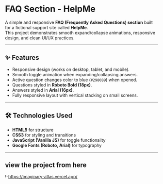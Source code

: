 # FAQ Section - HelpMe  

A simple and responsive **FAQ (Frequently Asked Questions) section** built for a fictional support site called **HelpMe**.  
This project demonstrates smooth expand/collapse animations, responsive design, and clean UI/UX practices.  

---

## ✨ Features  
- Responsive design (works on desktop, tablet, and mobile).  
- Smooth toggle animation when expanding/collapsing answers.  
- Active question changes color to blue (`#2980B9`) when opened.  
- Questions styled in **Roboto Bold (18px)**.  
- Answers styled in **Arial (16px)**.  
- Fully responsive layout with vertical stacking on small screens.  

---

## 🛠️ Technologies Used  
- **HTML5** for structure  
- **CSS3** for styling and transitions  
- **JavaScript (Vanilla JS)** for toggle functionality  
- **Google Fonts (Roboto, Arial)** for typography  

---

## view the project from here  
!-https://imaginary-atlas.vercel.app/  
